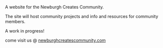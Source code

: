 A website for the Newburgh Creates Community.

The site will host community projects and info and resources for community members.

A work in progress!

come visit us @ [newburghcreatescommunity.com](https://newburghcreatescommunity.com)
